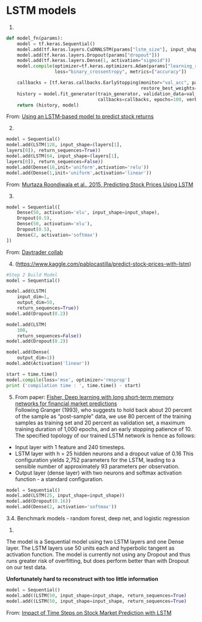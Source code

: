 # LSTM models

1.
```python
def model_fn(params):
    model = tf.keras.Sequential()
    model.add(tf.keras.layers.CuDNNLSTM(params["lstm_size"], input_shape=(30, 2)))
    model.add(tf.keras.layers.Dropout(params["dropout"]))
    model.add(tf.keras.layers.Dense(1, activation="sigmoid"))
    model.compile(optimizer=tf.keras.optimizers.Adam(params["learning_rate"]),
                  loss="binary_crossentropy", metrics=["accuracy"])

    callbacks = [tf.keras.callbacks.EarlyStopping(monitor="val_acc", patience=5,
                                                  restore_best_weights=True)]
    history = model.fit_generator(train_generator, validation_data=val_generator,
                                  callbacks=callbacks, epochs=100, verbose=0).history
    return (history, model)
```
From: [Using an LSTM-based model to predict stock returns](https://jackdry.com/using-an-lstm-based-model-to-predict-stock-returns)

2. 
```python
model = Sequential()
model.add(LSTM(128, input_shape=(layers[1],
layers[0]), return_sequences=True))
model.add(LSTM(64, input_shape=(layers[1],
layers[0]), return_sequences=False))
model.add(Dense(16,init='uniform',activation='relu'))
model.add(Dense(1,init='uniform',activation='linear'))
```
From: [Murtaza Roondiwala et al., 2015, Predicting Stock Prices Using LSTM](https://pdfs.semanticscholar.org/3f5a/cb5ce4ad79f08024979149767da6d35992ba.pdf)

3.
```python
model = Sequential([
    Dense(50, activation='elu', input_shape=input_shape),
    Dropout(0.5),
    Dense(50, activation='elu'),
    Dropout(0.5),
    Dense(2, activation='softmax')
])
```
From: [Daytrader collab](https://colab.research.google.com/drive/1W6TprjcxOdXsNwswkpm_XX2U_xld9_zZ)

4. (https://www.kaggle.com/pablocastilla/predict-stock-prices-with-lstm)
```python
#Step 2 Build Model
model = Sequential()

model.add(LSTM(
    input_dim=1,
    output_dim=50,
    return_sequences=True))
model.add(Dropout(0.2))

model.add(LSTM(
    100,
    return_sequences=False))
model.add(Dropout(0.2))

model.add(Dense(
    output_dim=1))
model.add(Activation('linear'))

start = time.time()
model.compile(loss='mse', optimizer='rmsprop')
print ('compilation time : ', time.time() - start)
```

5. From paper: [Fisher, Deep learning with long short-term memory networks for financial market predictions](https://www.econstor.eu/bitstream/10419/157808/1/886576210.pdf)  
Following
Granger (1993), who suggests to hold back about 20 percent of the sample as “post-sample” data, we
use 80 percent of the training samples as training set and 20 percent as validation set, a maximum
training duration of 1,000 epochs, and an early stopping patience of 10. The specified topology of
our trained LSTM network is hence as follows:
- Input layer with 1 feature and 240 timesteps.
- LSTM layer with h = 25 hidden neurons and a dropout value of 0.16
This configuration yields 2,752 parameters for the LSTM, leading to a sensible number of approximately 93 parameters per observation.
- Output layer (dense layer) with two neurons and softmax activation function - a standard
configuration.

```python
model = Sequential()
model.add(LSTM(25, input_shape=input_shape))
model.add(Dropout(0.16))
model.add(Dense(2, activation='softmax'))
```

3.4. Benchmark models - random forest, deep net, and logistic regression

1.
The model is a Sequential model using two LSTM layers
and one Dense layer. The LSTM layers use 50 units each
and hyperbolic tangent as activation function. The model is
currently not using any Dropout and thus runs greater risk of
overfitting, but does perform better than with Dropout on our
test data.  

**Unfortunately hard to reconstruct with too little information**
```python
model = Sequential()
model.add((LSTM(50, input_shape=input_shape, return_sequences=True)
model.add((LSTM(50, input_shape=input_shape, return_sequences=True)

```
From: [Impact of Time Steps on Stock Market Prediction with LSTM](https://kth.diva-portal.org/smash/get/diva2:1361305/FULLTEXT01.pdf)